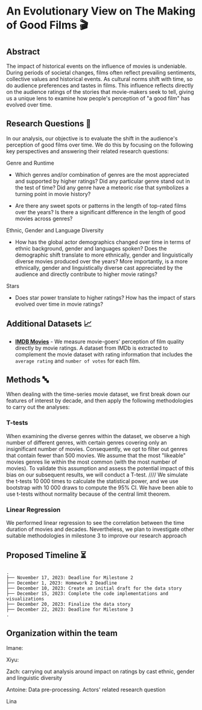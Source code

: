 # An Evolutionary View on The Making of Good Films 🎬

## Abstract

The impact of historical events on the influence of movies is undeniable. During periods of societal changes, films often reflect prevailing sentiments, collective values and historical events. As cultural norms shift with time, so do audience preferences and tastes in films. This influence reflects directly on the audience ratings of the stories that movie-makers seek to tell, giving us a unique lens to examine how people's perception of "a good film" has evolved over time. 


## Research Questions 🔎

In our analysis, our objective is to evaluate the shift in the audience's perception of good films over time. We do this by focusing on the following key perspectives and answering their related research questions:

Genre and Runtime 
- Which genres and/or combination of genres are the most appreciated and supported by higher ratings? Did any particular genre stand out in the test of time? Did any genre have a meteoric rise that symbolizes a turning point in movie history? 

- Are there any sweet spots or patterns in the length of top-rated films over the years? Is there a significant difference in the length of good movies across genres?

Ethnic, Gender and Language Diversity
- How has the global actor demographics changed over time in terms of ethnic background, gender and languages spoken? Does the demographic shift translate to more ethnically, gender and linguistically diverse movies produced over the years? More importantly, is a more ethnically, gender and linguistically diverse cast appreciated by the audience and directly contribute to higher movie ratings?

Stars
- Does star power translate to higher ratings? How has the impact of stars evolved over time in movie ratings?

## Additional Datasets 📈
- [**IMDB Movies**](https://www.imdb.com/interfaces/) - We measure movie-goers' perception of film quality directly by movie ratings. A dataset from IMDb is extracted to complement the movie dataset with rating information that includes the `average rating` and `number of votes` for each film.


## Methods 🔤
When dealing with the time-series movie dataset, we first break down our features of interest by decade, and then apply the following methodologies to carry out the analyses:

### T-tests
When examining the diverse genres within the dataset, we observe a high number of different genres, with certain genres covering only an insignificant number of movies.
Consequently, we opt to filter out genres that contain fewer than 500 movies.
We assume that the most "likeable" movies genres lie within the most common (with the most number of movies).
To validate this assumption and assess the potential impact of this bias on our subsequent results, we will conduct a T-test.
//// We simulate the t-tests 10 000 times to calculate the statistical power, and we use bootstrap with 10 000 draws to compute the 95% CI. We have been able to use t-tests without normality because of the central limit theorem. 

### Linear Regression
We performed linear regression to see the correlation between the time duration of movies and decades. Nevertheless, we plan to investigate other suitable methodologies in milestone 3 to improve our research approach

## Proposed Timeline ⏳
```
.
├── November 17, 2023: Deadline for Milestone 2
├── December 1, 2023: Homework 2 Deadline
├── December 10, 2023: Create an initial draft for the data story
├── December 15, 2023: Complete the code implementations and visualizations
├── December 20, 2023: Finalize the data story
├── December 22, 2023: Deadline for Milestone 3
.

```

## Organization within the team
Imane: 

Xiyu: 

Zach: carrying out analysis around impact on ratings by cast ethnic, gender and linguistic diversity

Antoine: Data pre-processing. Actors' related research question

Lina 



